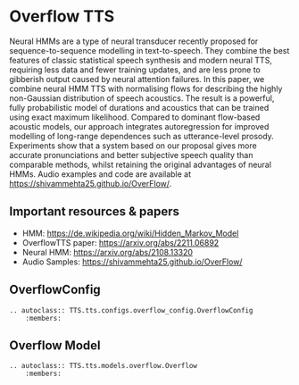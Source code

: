 # Overflow TTS

Neural HMMs are a type of neural transducer recently proposed for
sequence-to-sequence modelling in text-to-speech. They combine the best features
of classic statistical speech synthesis and modern neural TTS, requiring less
data and fewer training updates, and are less prone to gibberish output caused
by neural attention failures. In this paper, we combine neural HMM TTS with
normalising flows for describing the highly non-Gaussian distribution of speech
acoustics. The result is a powerful, fully probabilistic model of durations and
acoustics that can be trained using exact maximum likelihood. Compared to
dominant flow-based acoustic models, our approach integrates autoregression for
improved modelling of long-range dependences such as utterance-level prosody.
Experiments show that a system based on our proposal gives more accurate
pronunciations and better subjective speech quality than comparable methods,
whilst retaining the original advantages of neural HMMs. Audio examples and code
are available at https://shivammehta25.github.io/OverFlow/.


## Important resources & papers
- HMM: https://de.wikipedia.org/wiki/Hidden_Markov_Model
- OverflowTTS paper: https://arxiv.org/abs/2211.06892
- Neural HMM: https://arxiv.org/abs/2108.13320
- Audio Samples: https://shivammehta25.github.io/OverFlow/


## OverflowConfig
```{eval-rst}
.. autoclass:: TTS.tts.configs.overflow_config.OverflowConfig
    :members:
```

## Overflow Model
```{eval-rst}
.. autoclass:: TTS.tts.models.overflow.Overflow
    :members:
```